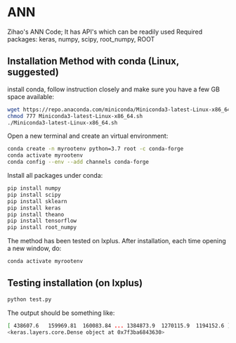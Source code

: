 # ANN

Zihao's ANN Code; It has API's which can be readily used
Required packages: keras, numpy, scipy, root_numpy, ROOT


## Installation Method with conda (Linux, suggested)

install conda, follow instruction closely and make sure you have a few GB space available:
```sh
wget https://repo.anaconda.com/miniconda/Miniconda3-latest-Linux-x86_64.sh
chmod 777 Miniconda3-latest-Linux-x86_64.sh
./Miniconda3-latest-Linux-x86_64.sh
```

Open a new terminal and create an virtual environment:
```sh
conda create -n myrootenv python=3.7 root -c conda-forge
conda activate myrootenv
conda config --env --add channels conda-forge
```

Install all packages under conda:
```sh
pip install numpy
pip install scipy
pip install sklearn
pip install keras
pip install theano
pip install tensorflow
pip install root_numpy
```

The method has been tested on lxplus. After installation, each time opening a new window, do:
```sh
conda activate myrootenv
```

## Testing installation (on lxplus)
```sh
python test.py
```

The output should be something like:
```sh
[ 438607.6   159969.81  160083.84 ... 1384873.9  1270115.9  1194152.6 ]
<keras.layers.core.Dense object at 0x7f3ba6843630>
```

